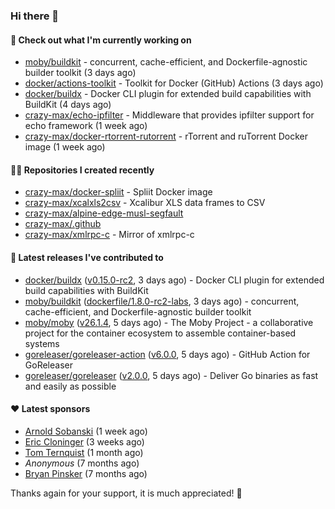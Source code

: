 ### Hi there 👋

#### 👷 Check out what I'm currently working on

- [moby/buildkit](https://github.com/moby/buildkit) - concurrent, cache-efficient, and Dockerfile-agnostic builder toolkit (3 days ago)
- [docker/actions-toolkit](https://github.com/docker/actions-toolkit) - Toolkit for Docker (GitHub) Actions (3 days ago)
- [docker/buildx](https://github.com/docker/buildx) - Docker CLI plugin for extended build capabilities with BuildKit (4 days ago)
- [crazy-max/echo-ipfilter](https://github.com/crazy-max/echo-ipfilter) - Middleware that provides ipfilter support for echo framework (1 week ago)
- [crazy-max/docker-rtorrent-rutorrent](https://github.com/crazy-max/docker-rtorrent-rutorrent) - rTorrent and ruTorrent Docker image (1 week ago)

#### 👨‍💻 Repositories I created recently

- [crazy-max/docker-spliit](https://github.com/crazy-max/docker-spliit) - Spliit Docker image
- [crazy-max/xcalxls2csv](https://github.com/crazy-max/xcalxls2csv) - Xcalibur XLS data frames to CSV
- [crazy-max/alpine-edge-musl-segfault](https://github.com/crazy-max/alpine-edge-musl-segfault)
- [crazy-max/.github](https://github.com/crazy-max/.github)
- [crazy-max/xmlrpc-c](https://github.com/crazy-max/xmlrpc-c) - Mirror of xmlrpc-c

#### 🚀 Latest releases I've contributed to

- [docker/buildx](https://github.com/docker/buildx) ([v0.15.0-rc2](https://github.com/docker/buildx/releases/tag/v0.15.0-rc2), 3 days ago) - Docker CLI plugin for extended build capabilities with BuildKit
- [moby/buildkit](https://github.com/moby/buildkit) ([dockerfile/1.8.0-rc2-labs](https://github.com/moby/buildkit/releases/tag/dockerfile/1.8.0-rc2-labs), 3 days ago) - concurrent, cache-efficient, and Dockerfile-agnostic builder toolkit
- [moby/moby](https://github.com/moby/moby) ([v26.1.4](https://github.com/moby/moby/releases/tag/v26.1.4), 5 days ago) - The Moby Project - a collaborative project for the container ecosystem to assemble container-based systems
- [goreleaser/goreleaser-action](https://github.com/goreleaser/goreleaser-action) ([v6.0.0](https://github.com/goreleaser/goreleaser-action/releases/tag/v6.0.0), 5 days ago) - GitHub Action for GoReleaser
- [goreleaser/goreleaser](https://github.com/goreleaser/goreleaser) ([v2.0.0](https://github.com/goreleaser/goreleaser/releases/tag/v2.0.0), 5 days ago) - Deliver Go binaries as fast and easily as possible

#### ❤️ Latest sponsors
- [Arnold Sobanski](https://github.com/Arsobbiak) (1 week ago)
- [Eric Cloninger](https://github.com/ehcloninger) (3 weeks ago)
- [Tom Ternquist](https://github.com/tternquist) (1 month ago)
- _Anonymous_ (7 months ago)
- [Bryan Pinsker](https://github.com/BryanPinsker) (7 months ago)

Thanks again for your support, it is much appreciated! 🙏
